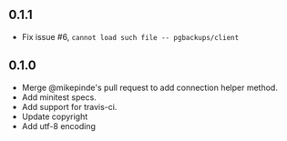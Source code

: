 ## 0.1.1
* Fix issue #6, `cannot load such file -- pgbackups/client`

## 0.1.0
* Merge @mikepinde's pull request to add connection helper method.
* Add minitest specs.
* Add support for travis-ci.
* Update copyright
* Add utf-8 encoding
